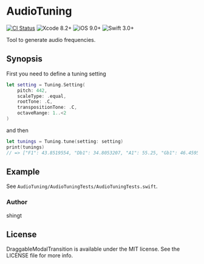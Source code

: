 # AudioTuning

[![CI Status](http://img.shields.io/travis/shingt/AudioTuning.svg?style=flat)](https://travis-ci.org/shingt/AudioTuning)
![Xcode 8.2+](https://img.shields.io/badge/Xcode-8.2%2B-blue.svg)
![iOS 9.0+](https://img.shields.io/badge/iOS-9.0%2B-blue.svg)
![Swift 3.0+](https://img.shields.io/badge/Swift-3.0%2B-orange.svg)

Tool to generate audio frequencies.

## Synopsis

First you need to define a tuning setting 

```swift
let setting = Tuning.Setting(
    pitch: 442,
    scaleType: .equal,
    rootTone: .C,
    transpositionTone: .C,
    octaveRange: 1..<2
)
```

and then

```swift
let tunings = Tuning.tune(setting: setting)
print(tunings)
// => ["F1": 43.8519554, "Db1": 34.8053207, "A1": 55.25, "Gb1": 46.4595261, "C1": 32.8518448, "B1": 62.0160255, "Ab1": 52.1490555, "Bb1": 58.5353394, "D1": 36.8749504, "Eb1": 39.0676498, "E1": 41.3907356, "G1": 49.2221527]
```

## Example

See `AudioTuning/AudioTuningTests/AudioTuningTests.swift`.

### Author

shingt

## License

DraggableModalTransition is available under the MIT license. See the LICENSE file for more info.

